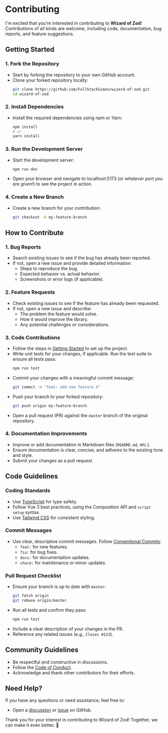 # Contributing

I'm excited that you’re interested in contributing to **Wizard of Zod**! Contributions of all kinds are welcome, including code, documentation, bug reports, and feature suggestions.

## Getting Started

### 1. Fork the Repository
- Start by forking the repository to your own GitHub account.
- Clone your forked repository locally:
  ```bash
  git clone https://github.com/FullStackSimon/wizard-of-zod.git
  cd wizard-of-zod
  ```

### 2. Install Dependencies
- Install the required dependencies using npm or Yarn:
  ```bash
  npm install
  # or
  yarn install
  ```

### 3. Run the Development Server
- Start the development server:
  ```bash
  npm run dev
  ```
- Open your browser and navigate to localhost:5173 (_or whatever port you are given!_) to see the project in action.

### 4. Create a New Branch
- Create a new branch for your contribution:
  ```bash
  git checkout -b my-feature-branch
  ```

## How to Contribute

### 1. Bug Reports
- Search existing issues to see if the bug has already been reported.
- If not, open a new issue and provide detailed information:
  - Steps to reproduce the bug.
  - Expected behavior vs. actual behavior.
  - Screenshots or error logs (if applicable).

### 2. Feature Requests
- Check existing issues to see if the feature has already been requested.
- If not, open a new issue and describe:
  - The problem the feature would solve.
  - How it would improve the library.
  - Any potential challenges or considerations.

### 3. Code Contributions
- Follow the steps in [Getting Started](../guide/getting-started.html) to set up the project.
- Write unit tests for your changes, if applicable. Run the test suite to ensure all tests pass:
  ```bash
  npm run test
  ```
- Commit your changes with a meaningful commit message:
  ```bash
  git commit -m "feat: add new feature X"
  ```
- Push your branch to your forked repository:
  ```bash
  git push origin my-feature-branch
  ```
- Open a pull request (PR) against the `master` branch of the original repository.

### 4. Documentation Improvements
- Improve or add documentation in Markdown files (`README.md`, etc.).
- Ensure documentation is clear, concise, and adheres to the existing tone and style.
- Submit your changes as a pull request.

## Code Guidelines

### Coding Standards
- Use [TypeScript](https://www.typescriptlang.org/) for type safety.
- Follow Vue 3 best practices, using the Composition API and `script setup` syntax.
- Use [Tailwind CSS](https://tailwindcss.com/) for consistent styling.

### Commit Messages
- Use clear, descriptive commit messages. Follow [Conventional Commits](https://www.conventionalcommits.org/en/v1.0.0/):
  - `feat:` for new features.
  - `fix:` for bug fixes.
  - `docs:` for documentation updates.
  - `chore:` for maintenance or minor updates.

### Pull Request Checklist
- Ensure your branch is up to date with `master`:
  ```bash
  git fetch origin
  git rebase origin/master
  ```
- Run all tests and confirm they pass:
  ```bash
  npm run test
  ```
- Include a clear description of your changes in the PR.
- Reference any related issues (e.g., `Closes #123`).

## Community Guidelines

- Be respectful and constructive in discussions.
- Follow the [Code of Conduct](../other/code-of-conduct.html).
- Acknowledge and thank other contributors for their efforts.

## Need Help?

If you have any questions or need assistance, feel free to:
- Open a [discussion](https://github.com/FullStackSimon/wizard-of-zod/discussions) or [issue](https://github.com/FullStackSimon/wizard-of-zod/issues) on GitHub.

Thank you for your interest in contributing to Wizard of Zod! Together, we can make it even better. 🚀

